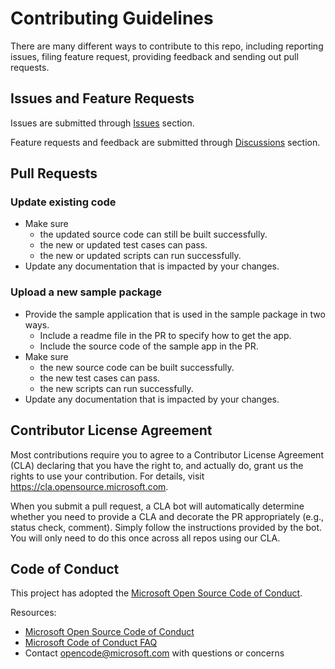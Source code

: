 # Contributing Guidelines

There are many different ways to contribute to this repo, including reporting issues, filing feature request, providing feedback and sending out pull requests.

## Issues and Feature Requests

Issues are submitted through [Issues](https://github.com/microsoft/testbase/issues) section.

Feature requests and feedback are submitted through [Discussions](https://github.com/microsoft/testbase/discussions) section.

## Pull Requests

### Update existing code

* Make sure
    * the updated source code can still be built successfully.
    * the new or updated test cases can pass.
    * the new or updated scripts can run successfully.
* Update any documentation that is impacted by your changes.

### Upload a new sample package

* Provide the sample application that is used in the sample package in two ways.
    * Include a readme file in the PR to specify how to get the app.
    * Include the source code of the sample app in the PR.
* Make sure
    * the new source code can be built successfully.
    * the new test cases can pass.
    * the new scripts can run successfully.
* Update any documentation that is impacted by your changes.

## Contributor License Agreement
Most contributions require you to agree to a
Contributor License Agreement (CLA) declaring that you have the right to, and actually do, grant us
the rights to use your contribution. For details, visit https://cla.opensource.microsoft.com.

When you submit a pull request, a CLA bot will automatically determine whether you need to provide
a CLA and decorate the PR appropriately (e.g., status check, comment). Simply follow the instructions
provided by the bot. You will only need to do this once across all repos using our CLA.

## Code of Conduct
This project has adopted the [Microsoft Open Source Code of Conduct](https://opensource.microsoft.com/codeofconduct/).

Resources:

- [Microsoft Open Source Code of Conduct](https://opensource.microsoft.com/codeofconduct/)
- [Microsoft Code of Conduct FAQ](https://opensource.microsoft.com/codeofconduct/faq/)
- Contact [opencode@microsoft.com](mailto:opencode@microsoft.com) with questions or concerns
